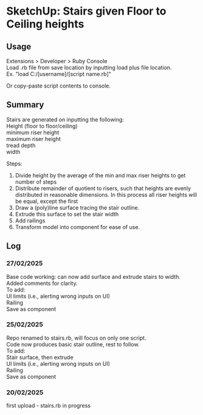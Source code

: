 # SketchUp: Stairs given Floor to Ceiling heights

## Usage
Extensions > Developer > Ruby Console </br> 
Load .rb file from save location by inputting load plus file location. </br>
Ex. "load C:/[username]/[script name.rb]" </br>

Or copy-paste script contents to console.

## Summary 
Stairs are generated on inputting the following: </br>
Height (floor to floor/ceiling) </br>
minimum riser height </br>
maximum riser height </br>
tread depth </br>
width </br>

Steps:</br> 
1) Divide height by the average of the min and max riser heights to get number of steps</br>
2) Distribute remainder of quotient to risers, such that heights are evenly distributed
in reasonable dimensions. In this process all riser heights will be equal, except the first </br>
3) Draw a (poly)line surface tracing the stair outline.</br>
4) Extrude this surface to set the stair width</br>
5) Add railings </br>
6) Transform model into component for ease of use. </br> 



## Log

### 27/02/2025
Base code working: can now add surface and extrude stairs to width.</br>
Added comments for clarity.</br>
To add:</br>
UI limits (i.e., alerting wrong inputs on UI)</br>
Railing</br>
Save as component</br>

### 25/02/2025
Repo renamed to stairs.rb, will focus on only one script.</br>
Code now produces basic stair outline, rest to follow.</br>
To add: </br>
Stair surface, then extrude</br>
UI limits (i.e., alerting wrong inputs on UI)</br>
Railing</br>
Save as component</br>

### 20/02/2025
first upload - stairs.rb in progress

